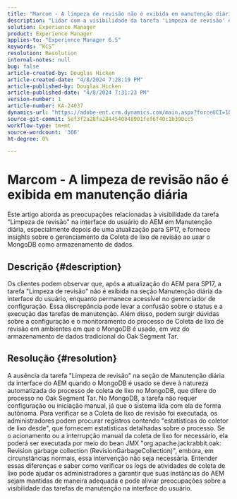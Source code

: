 ```yaml
---
title: "Marcom - A limpeza de revisão não é exibida em manutenção diária"
description: "Lidar com a visibilidade da tarefa 'Limpeza de revisão' e a coleta de lixo no AEM com MongoDB"
solution: Experience Manager
product: Experience Manager
applies-to: "Experience Manager 6.5"
keywords: “KCS”
resolution: Resolution
internal-notes: null
bug: false
article-created-by: Douglas Hicken
article-created-date: "4/8/2024 7:28:19 PM"
article-published-by: Douglas Hicken
article-published-date: "4/8/2024 7:31:23 PM"
version-number: 1
article-number: KA-24037
dynamics-url: "https://adobe-ent.crm.dynamics.com/main.aspx?forceUCI=1&pagetype=entityrecord&etn=knowledgearticle&id=1f8cd022-def5-ee11-a1fe-6045bd0065b6"
source-git-commit: 5ef3f2a28fa2844540848901fef6f40c1b390cc5
workflow-type: tm+mt
source-wordcount: '306'
ht-degree: 0%

---
```


# Marcom - A limpeza de revisão não é exibida em manutenção diária


Este artigo aborda as preocupações relacionadas à visibilidade da tarefa &quot;Limpeza de revisão&quot; na interface do usuário do AEM em Manutenção diária, especialmente depois de uma atualização para SP17, e fornece insights sobre o gerenciamento da Coleta de lixo de revisão ao usar o MongoDB como armazenamento de dados.

## Descrição {#description}


Os clientes podem observar que, após a atualização do AEM para SP17, a tarefa &quot;Limpeza de revisão&quot; não é exibida na seção Manutenção diária da interface do usuário, enquanto permanece acessível no gerenciador de configuração. Essa discrepância pode levar a confusão sobre o status e a execução das tarefas de manutenção. Além disso, podem surgir dúvidas sobre a configuração e o monitoramento do processo de Coleta de lixo de revisão em ambientes em que o MongoDB é usado, em vez do armazenamento de dados tradicional do Oak Segment Tar.


## Resolução {#resolution}


A ausência da tarefa &quot;Limpeza de revisão&quot; na seção de Manutenção diária da interface do AEM quando o MongoDB é usado se deve à natureza automatizada do processo de coleta de lixo no MongoDB, que difere do processo no Oak Segment Tar. No MongoDB, a tarefa não requer configuração ou iniciação manual, já que o sistema lida com ela de forma autônoma. Para verificar se a Coleta de lixo de revisão foi executada, os administradores podem procurar registros contendo &quot;estatísticas do coletor de lixo desde&quot;, que fornecem estatísticas detalhadas sobre o processo. Se o acionamento ou a interrupção manual da coleta de lixo for necessário, ela poderá ser executada por meio do bean JMX &quot;org.apache.jackrabbit.oak: Revision garbage collection (RevisionGarbageCollection)&quot;, embora, em circunstâncias normais, essa intervenção não seja necessária. Entender essas diferenças e saber como verificar os logs de atividades de coleta de lixo pode ajudar os administradores a garantir que suas instâncias do AEM sejam mantidas de maneira adequada e pode aliviar preocupações sobre a visibilidade das tarefas de manutenção na interface do usuário.
